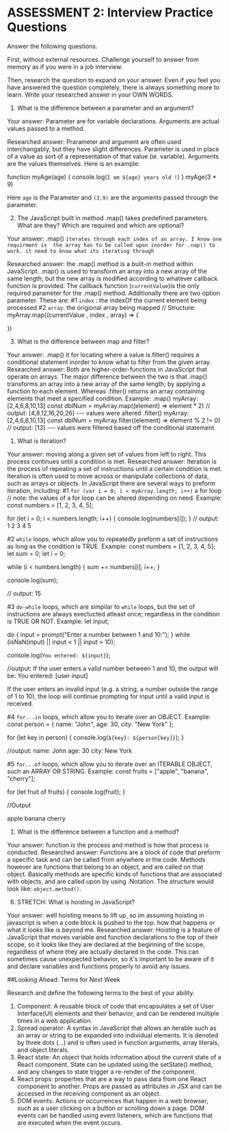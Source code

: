 # ASSESSMENT 2: Interview Practice Questions

Answer the following questions.

First, without external resources. Challenge yourself to answer from memory as if you were in a job interview.

Then, research the question to expand on your answer. Even if you feel you have answered the question completely, there is always something more to learn. Write your researched answer in your OWN WORDS.

1. What is the difference between a parameter and an argument?

Your answer:
Parameter are for variable declarations. Arguments are actual values passed to a method.

Researched answer:
Prarameter and argument are often used interchangably, but they have slight differences. Parameter is used in place of a value as sort of a representation of that value (ie. variable). Arguments are the values themselves. Here is an example:

function myAge(age) {
    console.log(`I am ${age} years old !`)
}
myAge(3 * 9)

Here `age` is the Parameter and `(3,9)` are the arguments passed through the parameter. 

2. The JavaScript built in method .map() takes predefined parameters. What are they? Which are required and which are optional?

Your answer:
.map() `iterates through each index of an array. I know one requirment is  the array has to be called upon inorder for .nap() to work. it need to know what its iterating through`

Researched answer:
the .map() method is a built-in method within JavaScript. .map() is used to transform an array into a new array of the same length; but the new array is modified according to whatever callback function is provided. The callback function (`currentValue`)is the only required parameter for the .map() method. Additionally there are two option parameter. These are:
#1 `index` : the indexOf the current element being processed
#2 `array`: the origional array being mapped
// Structure:
myArray.map((currentValue , index , array) => {

})

3. What is the difference between map and filter?

Your answer:
.map() it for locating where a value is.filter() requires a conditional statement inorder to know what to filter from the given array. 
Researched answer:
Both are higher-order-functions in JavaScript that operate on arrays. The major difference between the two is that .map() transforms an array into a new array of the same length; by applying a function to each element. Whereas .filter() returns an array containing elements that meet a specified condition. 
Example:
.map()
myArray: [2,4,6,8,10,13]
const dblNum = myArray.map((element) => element * 2) // output: [4,8,12,16,20,26] --- values were altered
.filter()
myArray: [2,4,6,8,10,13]
const dblNum = myArray.filter((element) => element % 2 != 0) // output: [13] --- values were filtered based off the conditional statement.

1. What is iteration?

Your answer:
moving along a given set of values from left to right. This process continues until a condition is met.
Researched answer:
Iteration is the process of repeating a set of instructions until a certain condition is met. Iteration is often used to move across or manipulate collections of data, such as arrays or objects. In JavaScript there are several ways to preform iteration, including:
#1 `for (var i = 0; i < myArray.length; i++)` a for loop // note: the values of a for loop can be altered depending on need. 
Example:
const numbers = [1, 2, 3, 4, 5];

for (let i = 0; i < numbers.length; i++) {
  console.log(numbers[i]);
}
// output: 
1
2
3
4
5

#2 `while` loops, which allow you to repeatedly preform a set of instructions as long as the condition is TRUE.
Example:
const numbers = [1, 2, 3, 4, 5];
let sum = 0;
let i = 0;

while (i < numbers.length) {
  sum += numbers[i];
  i++;
}

console.log(sum);

// output: 15

#3 `do-while` loops, which are simpilar to `while` loops, but the set of instructions are always exectucted atleast once; 
regardless in the condition is TRUE OR NOT.
Example:
let input;

do {
  input = prompt("Enter a number between 1 and 10:");
} while (isNaN(input) || input < 1 || input > 10);

console.log(`You entered: ${input}`);

//output:
If the user enters a valid number between 1 and 10, the output will be:
You entered: [user input]

If the user enters an invalid input (e.g. a string, a number outside the range of 1 to 10), the loop will continue prompting for input until a valid input is received.

#4 `for...in` loops, which allow you to iterate over an OBJECT.
Example:
const person = {
  name: "John",
  age: 30,
  city: "New York"
};

for (let key in person) {
  console.log(`${key}: ${person[key]}`);
}

//output:
name: John
age: 30
city: New York

#5 `for...of` loops, which allow you to iterate over an ITERABLE OBJECT, such an ARRAY OR STRING.
Example:
const fruits = ["apple", "banana", "cherry"];

for (let fruit of fruits) {
  console.log(fruit);
}

//Output

apple
banana
cherry

1. What is the difference between a function and a method?

Your answer:
function is the process and method is how that process is conducted. 
Researched answer:
Functions are a block of code that preform a specific task and can be called from anywhere in the code. Methods however are functions that belong to an object, and are called on that object. Basically methods are specific kinds of functions that are associated with objects, and are called upon by using .Notation. The structure would look like: `object.method()`.

6. STRETCH: What is hoisting in JavaScript?

Your answer:
well hoisting means to lift up, so im assuming hoisting in javascript is when a code block is pushed to the top. how that happens or what it looks like is beyond me. 
Researched answer:
Hoisting is a feature of JavaScript that moves variable and function declarations to the top of their scope, so it looks like they are declared at the beginning of the scope, regardless of where they are actually declared in the code. This can sometimes cause unexpected behavior, so it's important to be aware of it and declare variables and functions properly to avoid any issues.


##Looking Ahead: Terms for Next Week

Research and define the following terms to the best of your ability.

1. Component:
A reusable block of code that encapsulates a set of User Interface(UI) elements and their behavior, and can be rendered multiple times in a web application.
2. Spread operator:
A syntax in JavaScript that allows an iterable such as an array or string to be expanded into individual elements. It is denoted by three dots (...) and is often used in function arguments, array literals, and object literals.
3. React state:
An object that holds information about the current state of a React component. State can be updated using the setState() method, and any changes to state trigger a re-render of the component.
4. React props:
properties that are a way to pass data from one React component to another. Props are passed as attributes in JSX and can be accessed in the receiving component as an object.
5. DOM events:
Actions or occurrences that happen in a web browser, such as a user clicking on a button or scrolling down a page. DOM events can be handled using event listeners, which are functions that are executed when the event occurs.